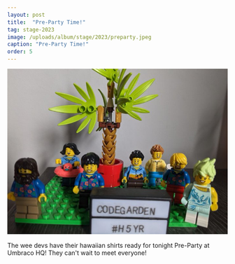 ```yaml
---
layout: post
title:  "Pre-Party Time!"
tag: stage-2023
image: /uploads/album/stage/2023/preparty.jpeg
caption: "Pre-Party Time!"
order: 5
---
```


![](/uploads/album/stage/2023/preparty.jpeg)

The wee devs have their hawaiian shirts ready for tonight Pre-Party at Umbraco HQ! They can't wait to meet everyone!


